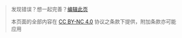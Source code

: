 >  发现错误？想一起完善？<a id="btn-startedit" href="" target="_blank" onclick="this.href = '#/md/edit?ref=' + getFileName('README.md')">编辑此页</a>
>
>  本页面的全部内容在 [CC BY-NC 4.0](https://creativecommons.org/licenses/by-nc/4.0/legalcode.zh-hans) 协议之条款下提供，附加条款亦可能应用